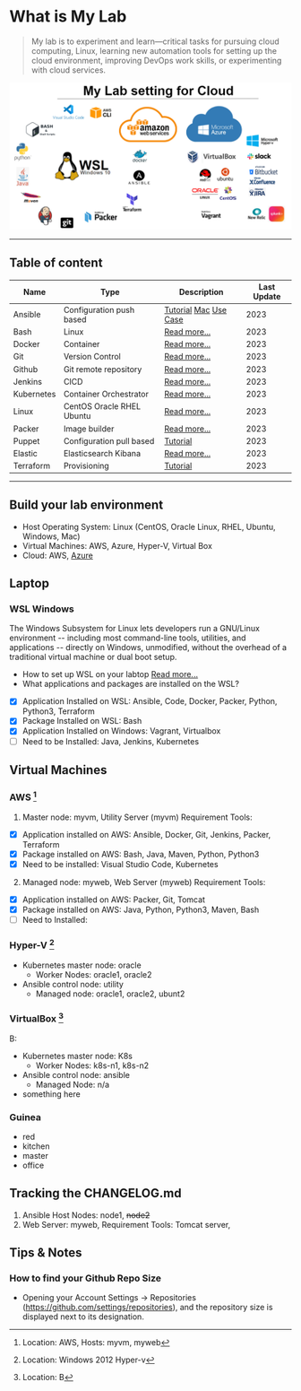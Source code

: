 
# What is  My Lab
> My lab is to experiment and learn—critical tasks for pursuing cloud computing, Linux, learning new automation tools for setting up the cloud environment, improving DevOps work skills, or experimenting with cloud services.

![Tools on WSL](wsl.PNG)

--- 
## Table of content  
| Name | Type | Description | Last Update |
| ----------- | ----------- | ----------- | ----------- |
| Ansible | Configuration push based | [Tutorial](https://github.com/dial2vincent/ansible_tutorial) [Mac](https://github.com/dial2vincent/ansible-virtualbox) [Use Case](https://github.com/dial2vincent/a)| 2023 |
| Bash | Linux | [Read more...](https://github.com/dial2vincent/bash) | 2023 |
| Docker | Container | [Read more...](https://dial2vincent.github.io/) | 2023 |
| Git | Version Control | [Read more...](https://dial2vincent.github.io/) | 2023 |
| Github | Git remote repository | [Read more...](https://dial2vincent.github.io/) | 2023 |
| Jenkins | CICD | [Read more...](https://dial2vincent.github.io/) | 2023 |
| Kubernetes | Container Orchestrator | [Read more...](https://dial2vincent.github.io/) | 2023 |
| Linux | CentOS Oracle RHEL Ubuntu | [Read more...](https://dial2vincent.github.io/) | 2023 |
| Packer | Image builder | [Read more...](https://dial2vincent.github.io/) | 2023 |
| Puppet | Configuration pull based | [Tutorial](https://github.com/dial2vincent/puppet) | 2023 |
| Elastic | Elasticsearch Kibana | [Read more...](https://dial2vincent.github.io/) | 2023 |
| Terraform | Provisioning | [Tutorial](https://github.com/dial2vincent/terraform) | 2023 |
--- 
## Build your lab environment 
- Host Operating System: Linux (CentOS, Oracle Linux, RHEL, Ubuntu, Windows, Mac)
- Virtual Machines: AWS, Azure, Hyper-V, Virtual Box
- Cloud: AWS, [Azure](https://github.com/dial2vincent/azure)

## Laptop
### WSL Windows
The Windows Subsystem for Linux lets developers run a GNU/Linux environment -- including most command-line tools, utilities, and applications -- directly on Windows, unmodified, without the overhead of a traditional virtual machine or dual boot setup.
- How to set up WSL on your labtop  [Read more...](https://github.com/dial2vincent/wsl)
- What applications and packages are installed on the WSL?
- [x] Application Installed on WSL: Ansible, Code, Docker, Packer, Python, Python3, Terraform
- [x] Package Installed on WSL: Bash
- [x] Application Installed on Windows: Vagrant, Virtualbox 
- [ ] Need to be Installed: Java, Jenkins, Kubernetes

## Virtual Machines 
### AWS [^1]
1. Master node: myvm, Utility Server (myvm) Requirement Tools: 
- [x] Application installed on AWS: Ansible, Docker, Git, Jenkins, Packer, Terraform
- [x] Package installed on AWS: Bash, Java, Maven, Python, Python3
- [x] Need to be installed: Visual Studio Code, Kubernetes
2. Managed node: myweb, Web Server (myweb) Requirement Tools: 
- [x] Application installed on AWS: Packer, Git, Tomcat
- [x] Package installed on AWS: Java, Python, Python3, Maven, Bash
- [ ] Need to Installed:
 
### Hyper-V [^2]
- Kubernetes master node: oracle
  - Worker Nodes: oracle1, oracle2 
- Ansible control node: utility
  - Managed node: oracle1, oracle2, ubunt2 

### VirtualBox [^3]
B:
- Kubernetes master node: K8s
  - Worker Nodes: k8s-n1, k8s-n2 
- Ansible control node: ansible
  - Managed Node: n/a 
- something here 
 
 ### Guinea
 - red
 - kitchen
 - master
 - office
 
[^1]: Location: AWS, Hosts: myvm, myweb 
[^2]: Location: Windows 2012 Hyper-v
[^3]: Location: B

## Tracking the CHANGELOG.md
1. Ansible Host Nodes: node1, ~~node2~~
2. Web Server: myweb, Requirement Tools: Tomcat server,
  
## Tips & Notes
### How to find your Github Repo Size
- Opening your Account Settings → Repositories (https://github.com/settings/repositories), and the repository size is displayed next to its designation.
